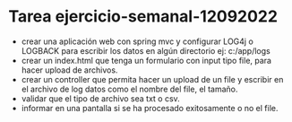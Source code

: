 # Tarea ejercicio-semanal-12092022

- crear una aplicación web con spring mvc y configurar LOG4j o LOGBACK para escribir los datos en algún directorio ej: c:/app/logs
- crear un index.html que tenga un formulario con input tipo file, para hacer upload de archivos.
- crear un controller que permita hacer un upload de un file y escribir en el archivo de log datos como el nombre del file, el tamaño.
- validar que el tipo de archivo sea txt o csv.
- informar en una pantalla si se ha procesado exitosamente o no el file.

